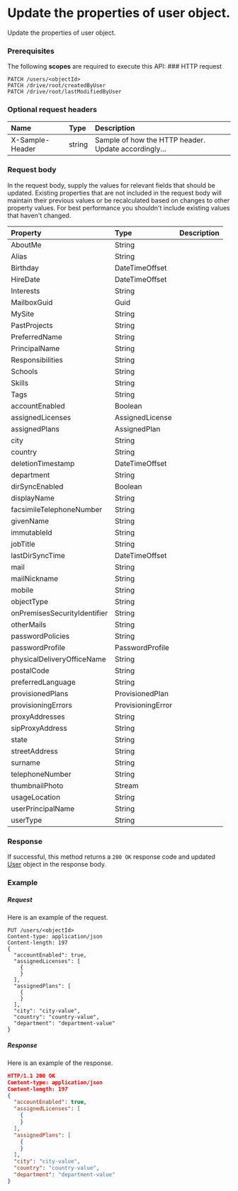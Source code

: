 # Update the properties of user object.

Update the properties of user object.
### Prerequisites
The following **scopes** are required to execute this API: ### HTTP request
<!-- { "blockType": "ignored" } -->
```http
PATCH /users/<objectId>
PATCH /drive/root/createdByUser
PATCH /drive/root/lastModifiedByUser
```
### Optional request headers
| Name       | Type | Description|
|:-----------|:------|:----------|
| X-Sample-Header  | string  | Sample of how the HTTP header. Update accordingly...|

### Request body
In the request body, supply the values for relevant fields that should be updated. Existing properties that are not included in the request body will maintain their previous values or be recalculated based on changes to other property values. For best performance you shouldn't include existing values that haven't changed.

| Property	   | Type	|Description|
|:---------------|:--------|:----------|
|AboutMe|String||
|Alias|String||
|Birthday|DateTimeOffset||
|HireDate|DateTimeOffset||
|Interests|String||
|MailboxGuid|Guid||
|MySite|String||
|PastProjects|String||
|PreferredName|String||
|PrincipalName|String||
|Responsibilities|String||
|Schools|String||
|Skills|String||
|Tags|String||
|accountEnabled|Boolean||
|assignedLicenses|AssignedLicense||
|assignedPlans|AssignedPlan||
|city|String||
|country|String||
|deletionTimestamp|DateTimeOffset||
|department|String||
|dirSyncEnabled|Boolean||
|displayName|String||
|facsimileTelephoneNumber|String||
|givenName|String||
|immutableId|String||
|jobTitle|String||
|lastDirSyncTime|DateTimeOffset||
|mail|String||
|mailNickname|String||
|mobile|String||
|objectType|String||
|onPremisesSecurityIdentifier|String||
|otherMails|String||
|passwordPolicies|String||
|passwordProfile|PasswordProfile||
|physicalDeliveryOfficeName|String||
|postalCode|String||
|preferredLanguage|String||
|provisionedPlans|ProvisionedPlan||
|provisioningErrors|ProvisioningError||
|proxyAddresses|String||
|sipProxyAddress|String||
|state|String||
|streetAddress|String||
|surname|String||
|telephoneNumber|String||
|thumbnailPhoto|Stream||
|usageLocation|String||
|userPrincipalName|String||
|userType|String||

### Response
If successful, this method returns a `200 OK` response code and updated [User](../resources/user.md) object in the response body.
### Example
##### Request
Here is an example of the request.
<!-- {
  "blockType": "request",
  "name": "update_user"
}-->
```http
PUT /users/<objectId>
Content-type: application/json
Content-length: 197
{
  "accountEnabled": true,
  "assignedLicenses": [
    {
    }
  ],
  "assignedPlans": [
    {
    }
  ],
  "city": "city-value",
  "country": "country-value",
  "department": "department-value"
}
```
##### Response
<!-- {
  "blockType": "response",
  "truncated": false,
  "@odata.type": "user"
} -->
Here is an example of the response.
```json
HTTP/1.1 200 OK
Content-type: application/json
Content-length: 197
{
  "accountEnabled": true,
  "assignedLicenses": [
    {
    }
  ],
  "assignedPlans": [
    {
    }
  ],
  "city": "city-value",
  "country": "country-value",
  "department": "department-value"
}
```

<!-- uuid: 27a8e4f2-0d62-4864-80fd-fb46c7e3e458
2015-10-14 23:39:43 UTC -->
<!-- {
  "type": "#page.annotation",
  "description": "Update the properties of user object.",
  "keywords": "",
  "section": "documentation",
  "tocPath": ""
}-->